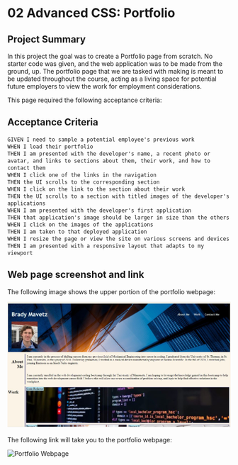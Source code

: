 # 02 Advanced CSS: Portfolio

## Project Summary

In this project the goal was to create a Portfolio page from scratch.  No starter code was given, and the web application was to be made from the ground, up. The portfolio page that we are tasked with making is meant to be updated throughout the course, acting as a living space for potential future employers to view the work for employment considerations. 

This page required the following acceptance criteria:



## Acceptance Criteria



```
GIVEN I need to sample a potential employee's previous work
WHEN I load their portfolio
THEN I am presented with the developer's name, a recent photo or avatar, and links to sections about them, their work, and how to contact them
WHEN I click one of the links in the navigation
THEN the UI scrolls to the corresponding section
WHEN I click on the link to the section about their work
THEN the UI scrolls to a section with titled images of the developer's applications
WHEN I am presented with the developer's first application
THEN that application's image should be larger in size than the others
WHEN I click on the images of the applications
THEN I am taken to that deployed application
WHEN I resize the page or view the site on various screens and devices
THEN I am presented with a responsive layout that adapts to my viewport
```


## Web page screenshot and link

The following image shows the upper portion of the portfolio webpage:

![portfolio image](./assets/images/Portfolio_page_image.JPG)

The following link will take you to the portfolio webpage:

![Portfolio Webpage](https://bmavetz.github.io/Portfolio/)


